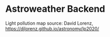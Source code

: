 # Astroweather Backend

Light pollution map source: David Lorenz, https://djlorenz.github.io/astronomy/lp2020/